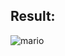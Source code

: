 ## Result: 
![mario](https://github.com/demurre/CS50/assets/117121382/a3b6e176-a4e3-4036-a403-85a8d1576bdf)
